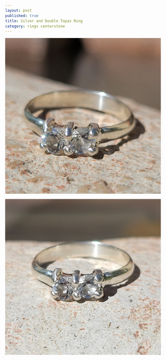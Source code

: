 ```yaml
---
layout: post
published: true
title: Silver and Double Topaz Ring
category: rings centerstone
---
```

![halfround_silver_topaz_6.0-0.jpg](/images/jewelry/rings/halfround_silver_topaz_6.0-0.jpg)
<!--more-->
![halfround_silver_topaz_6.0-1.jpg](/images/jewelry/rings/halfround_silver_topaz_6.0-1.jpg)
